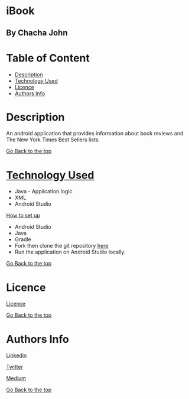 # iBook

## By Chacha John 

# Table of Content

+ [Description](#description)
+ [Technology Used](#technology-used)<!-- + [Set up Instructions](#setup) -->
+ [Licence](#licence)
+ [Authors Info](#authors-Info)

# Description
An android application that provides information about book reviews and The New York Times Best Sellers lists.

[Go Back to the top](#iBook)

<!-- # Screenshots
![Sign up page](/src/main/resources/public/images/luku.png "Landing page")
![Sign in page](/src/main/resources/public/images/luku2.png "Add sighting page")
![Dashboard page](/src/main/resources/public/images/luku2.png "Add sighting page") -->

# [Technology Used](#technology-used)
* Java - Application logic
* XML
* Android Studio


[How to set up](#setup)
* Android Studio
* Java
* Gradle
* Fork then clone the git repository [here](https://github.com/chacha-john/ibook.git)
* Run the application on Android Studio locally.



<!-- #### In PSQL:
* CREATE DATABASE appealing; 

* CREATE TABLE IF NOT EXISTS books (id SERIAL PRIMARY KEY, bookName VARCHAR, author VARCHAR, description VARCHAR, price VARCHAR);

 -->
[Go Back to the top](#iBook)

# Licence

[Licence](LICENSE)

[Go Back to the top](#iBook)

# Authors Info

[Linkedin](https://www.linkedin.com/in/chachaup/)

[Twitter](https://www.twitter.com/chachaups)

[Medium](https://chachaup.medium.com)

[Go Back to the top](#iBook)
